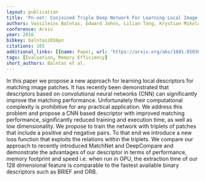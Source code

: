 ```yaml
---
layout: publication
title: 'Pn-net: Conjoined Triple Deep Network For Learning Local Image Descriptors'
authors: Vassileios Balntas, Edward Johns, Lilian Tang, Krystian Mikolajczyk
conference: Arxiv
year: 2016
bibkey: balntas2016pn
citations: 165
additional_links: [{name: Paper, url: 'https://arxiv.org/abs/1601.05030'}]
tags: [Evaluation, Memory Efficiency]
short_authors: Balntas et al.
---
```

In this paper we propose a new approach for learning local descriptors for
matching image patches. It has recently been demonstrated that descriptors
based on convolutional neural networks (CNN) can significantly improve the
matching performance. Unfortunately their computational complexity is
prohibitive for any practical application. We address this problem and propose
a CNN based descriptor with improved matching performance, significantly
reduced training and execution time, as well as low dimensionality.
  We propose to train the network with triplets of patches that include a
positive and negative pairs. To that end we introduce a new loss function that
exploits the relations within the triplets. We compare our approach to recently
introduced MatchNet and DeepCompare and demonstrate the advantages of our
descriptor in terms of performance, memory footprint and speed i.e. when run in
GPU, the extraction time of our 128 dimensional feature is comparable to the
fastest available binary descriptors such as BRIEF and ORB.